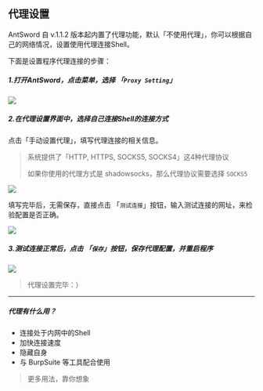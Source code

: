 代理设置
---

AntSword 自 v.1.1.2 版本起内置了代理功能，默认「不使用代理」，你可以根据自己的网络情况，设置使用代理连接Shell。

下面是设置程序代理连接的步骤：

##### 1.打开AntSword，点击菜单，选择 「`Proxy Setting`」

![][img_aproxy_settings_1]

##### 2.在代理设置界面中，选择自己连接Shell的连接方式

点击「手动设置代理」，填写代理连接的相关信息。

> 系统提供了「HTTP, HTTPS, SOCKS5, SOCKS4」这4种代理协议
>
> 如果你使用的代理方式是 shadowsocks，那么代理协议需要选择 `SOCKS5`

![][img_aproxy_settings_2]

填写完毕后，无需保存，直接点击 「`测试连接`」按钮，输入测试连接的网址，来检验配置是否正确。

![][img_aproxy_settings_3]

##### 3.测试连接正常后，点击 「`保存`」按钮，保存代理配置，并重启程序

![][img_aproxy_settings_4]

> 代理设置完毕：）

---

##### 代理有什么用？

* 连接处于内网中的Shell
* 加快连接速度
* 隐藏自身
* 与 BurpSuite 等工具配合使用

> 更多用法，靠你想象

[img_aproxy_settings_1]: http://antsword.l1n3.net/doc/getting_started/aproxy_settings_1.jpg
[img_aproxy_settings_2]: http://antsword.l1n3.net/doc/getting_started/aproxy_settings_2.jpg
[img_aproxy_settings_3]: http://antsword.l1n3.net/doc/getting_started/aproxy_settings_3.jpg
[img_aproxy_settings_4]: http://antsword.l1n3.net/doc/getting_started/aproxy_settings_4.jpg
